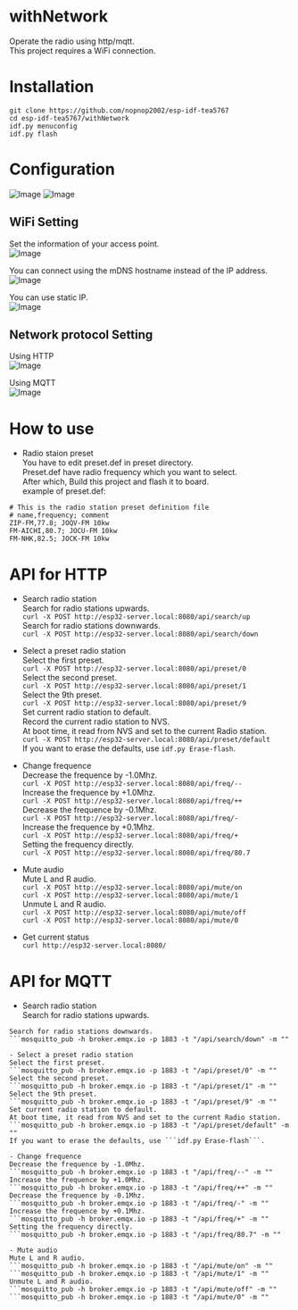 # withNetwork
Operate the radio using http/mqtt.   
This project requires a WiFi connection.   

# Installation
```
git clone https://github.com/nopnop2002/esp-idf-tea5767
cd esp-idf-tea5767/withNetwork
idf.py menuconfig
idf.py flash
```

# Configuration
![Image](https://github.com/user-attachments/assets/f869af69-bb54-4935-887f-61abce648f98)
![Image](https://github.com/user-attachments/assets/430ce51d-2e02-4da1-9d6c-3f5e5c1c0f34)

## WiFi Setting   
Set the information of your access point.   
![Image](https://github.com/user-attachments/assets/76a6c710-1c6c-4417-850e-4c572c8b871f)

You can connect using the mDNS hostname instead of the IP address.   
![Image](https://github.com/user-attachments/assets/02e5c814-bcb3-41a4-b211-5caa014a5b28)

You can use static IP.   
![Image](https://github.com/user-attachments/assets/5395edfd-dcdf-418c-8fdb-54c4bdabddb0)

## Network protocol Setting
Using HTTP   
![Image](https://github.com/user-attachments/assets/b31eeab2-1581-4067-8e3f-84c2b56f711e)

Using MQTT   
![Image](https://github.com/user-attachments/assets/127f99f1-7940-485d-83e8-c673856201d9)

# How to use   
- Radio staion preset   
 You have to edit preset.def in preset directory.   
 Preset.def have radio frequency which you want to select.   
 After which, Build this project and flash it to board.   
 example of preset.def:   
```
# This is the radio station preset definition file
# name,frequency; comment
ZIP-FM,77.8; JOQV-FM 10kw
FM-AICHI,80.7; JOCU-FM 10kw
FM-NHK,82.5; JOCK-FM 10kw
```

# API for HTTP

- Search radio station   
 Search for radio stations upwards.   
 ```curl -X POST http://esp32-server.local:8080/api/search/up```   
 Search for radio stations downwards.   
 ```curl -X POST http://esp32-server.local:8080/api/search/down```   

- Select a preset radio station   
 Select the first preset.   
 ```curl -X POST http://esp32-server.local:8080/api/preset/0```   
 Select the second preset.   
 ```curl -X POST http://esp32-server.local:8080/api/preset/1```   
 Select the 9th preset.   
 ```curl -X POST http://esp32-server.local:8080/api/preset/9```   
 Set current radio station to default.   
 Record the current radio station to NVS.   
 At boot time, it read from NVS and set to the current Radio station.   
 ```curl -X POST http://esp32-server.local:8080/api/preset/default```   
 If you want to erase the defaults, use ```idf.py Erase-flash```.   

- Change frequence   
 Decrease the frequence by -1.0Mhz.   
 ```curl -X POST http://esp32-server.local:8080/api/freq/--```   
 Increase the frequence by +1.0Mhz.   
 ```curl -X POST http://esp32-server.local:8080/api/freq/++```   
 Decrease the frequence by -0.1Mhz.   
 ```curl -X POST http://esp32-server.local:8080/api/freq/-```   
 Increase the frequence by +0.1Mhz.   
 ```curl -X POST http://esp32-server.local:8080/api/freq/+```   
 Setting the frequency directly.   
 ```curl -X POST http://esp32-server.local:8080/api/freq/80.7```   

- Mute audio   
 Mute L and R audio.   
 ```curl -X POST http://esp32-server.local:8080/api/mute/on```   
 ```curl -X POST http://esp32-server.local:8080/api/mute/1```   
 Unmute L and R audio.   
 ```curl -X POST http://esp32-server.local:8080/api/mute/off```   
 ```curl -X POST http://esp32-server.local:8080/api/mute/0```   

- Get current status   
 ```curl http://esp32-server.local:8080/```


# API for MQTT

- Search radio station   
 Search for radio stations upwards.   
 ```mosquitto_pub -h broker.emqx.io -p 1883 -t "/api/search/up" -m ""   
 Search for radio stations downwards.   
 ```mosquitto_pub -h broker.emqx.io -p 1883 -t "/api/search/down" -m ""   

- Select a preset radio station   
 Select the first preset.   
 ```mosquitto_pub -h broker.emqx.io -p 1883 -t "/api/preset/0" -m ""   
 Select the second preset.   
 ```mosquitto_pub -h broker.emqx.io -p 1883 -t "/api/preset/1" -m ""   
 Select the 9th preset.
 ```mosquitto_pub -h broker.emqx.io -p 1883 -t "/api/preset/9" -m ""   
 Set current radio station to default.   
 At boot time, it read from NVS and set to the current Radio station.   
 ```mosquitto_pub -h broker.emqx.io -p 1883 -t "/api/preset/default" -m ""   
 If you want to erase the defaults, use ```idf.py Erase-flash```.   

- Change frequence   
 Decrease the frequence by -1.0Mhz.   
 ```mosquitto_pub -h broker.emqx.io -p 1883 -t "/api/freq/--" -m ""   
 Increase the frequence by +1.0Mhz.   
 ```mosquitto_pub -h broker.emqx.io -p 1883 -t "/api/freq/++" -m ""   
 Decrease the frequence by -0.1Mhz.   
 ```mosquitto_pub -h broker.emqx.io -p 1883 -t "/api/freq/-" -m ""   
 Increase the frequence by +0.1Mhz.
 ```mosquitto_pub -h broker.emqx.io -p 1883 -t "/api/freq/+" -m ""   
 Setting the frequency directly.   
 ```mosquitto_pub -h broker.emqx.io -p 1883 -t "/api/freq/80.7" -m ""   

- Mute audio   
 Mute L and R audio.   
 ```mosquitto_pub -h broker.emqx.io -p 1883 -t "/api/mute/on" -m ""   
 ```mosquitto_pub -h broker.emqx.io -p 1883 -t "/api/mute/1" -m ""   
 Unmute L and R audio.   
 ```mosquitto_pub -h broker.emqx.io -p 1883 -t "/api/mute/off" -m ""   
 ```mosquitto_pub -h broker.emqx.io -p 1883 -t "/api/mute/0" -m ""   
